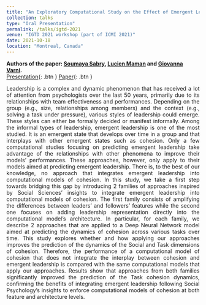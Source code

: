 ```yaml
---
title: "An Exploratory Computational Study on the Effect of Emergent Leadership on Social and Task Cohesion"
collection: talks
type: "Oral Presentation"
permalink: /talks/igtd-2021
venue: "IGTD 2021 workshop (part of ICMI 2021)"
date: 2021-10-18
location: "Montreal, Canada"
---
```

<b>Authors of the paper: [Soumaya Sabry](https://scholar.google.com/citations?user=dxqWMfUAAAAJ&hl=en), [Lucien Maman](https://scholar.google.com/citations?user=m5wVHi8AAAAJ&hl=en) and [Giovanna Varni](https://scholar.google.com/citations?hl=en&user=7AM4CZIAAAAJ).</b><br>
[Presentation](https://lucienmaman.github.io/files/video_igtd21.mp4){: .btn } [Paper](https://lucienmaman.github.io/files/IGTD2021_nocop.pdf){: .btn }
<p align="justify">Leadership is a complex and dynamic phenomenon that has received a lot of attention from psychologists over the last 50 years, primarily due to its relationships with team effectiveness and performances. Depending on the group (e.g., size, relationships among members) and the context (e.g., solving a task under pressure), various styles of leadership could emerge. These styles can either be formally decided or manifest informally. Among the informal types of leadership, emergent leadership is one of the most studied. It is an emergent state that develops over time in a group and that interplays with other emergent states such as cohesion. Only a few computational studies focusing on predicting emergent leadership take advantage of the relationships with other phenomena to improve their models’ performances. These approaches, however, only apply to their models aimed at predicting emergent leadership. There is, to the best of our knowledge, no approach that integrates emergent leadership into computational models of cohesion. In this study, we take a first step towards bridging this gap by introducing 2 families of approaches inspired by Social Sciences’ insights to integrate emergent leadership into computational models of cohesion. The first family consists of amplifying the differences between leaders’ and followers’ features while the second one focuses on adding leadership representation directly into the computational model’s architecture. In particular, for each family, we describe 2 approaches that are applied to a Deep Neural Network model aimed at predicting the dynamics of cohesion across various tasks over time. This study explores whether and how applying our approaches improves the prediction of the dynamics of the Social and Task dimensions of cohesion. Therefore, the performance of a computational model of cohesion that does not integrate the interplay between cohesion and emergent leadership is compared with the same computational models that apply our approaches. Results show that approaches from both families significantly improved the prediction of the Task cohesion dynamics, confirming the benefits of integrating emergent leadership following Social Psychology’s insights to enforce computational models of cohesion at both feature and architecture levels.</p>
